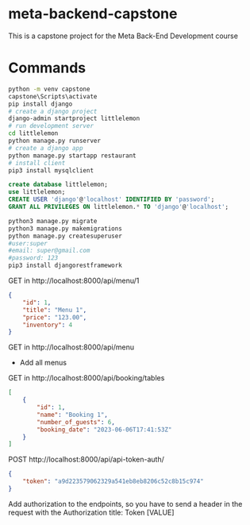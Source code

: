 # meta-backend-capstone
This is a capstone project for the Meta Back-End Development course

# Commands

``` bash
python -m venv capstone
capstone\Scripts\activate
pip install django
# create a django project
django-admin startproject littlelemon
# run development server
cd littlelemon
python manage.py runserver
# create a django app 
python manage.py startapp restaurant
# install client
pip3 install mysqlclient
```

```sql
create database littlelemon;
use littlelemon;
CREATE USER 'django'@'localhost' IDENTIFIED BY 'password';
GRANT ALL PRIVILEGES ON littlelemon.* TO 'django'@'localhost';
```

```bash
python3 manage.py migrate 
python3 manage.py makemigrations
python manage.py createsuperuser
#user:super
#email: super@gmail.com
#password: 123
pip3 install djangorestframework
```

GET in 
http://localhost:8000/api/menu/1

```json
{
    "id": 1,
    "title": "Menu 1",
    "price": "123.00",
    "inventory": 4
}
```
GET in 
http://localhost:8000/api/menu

- Add all menus

GET in 
http://localhost:8000/api/booking/tables

```json
[
    {
        "id": 1,
        "name": "Booking 1",
        "number_of_guests": 6,
        "booking_date": "2023-06-06T17:41:53Z"
    }
]
```
POST http://localhost:8000/api/api-token-auth/
```json
{
    "token": "a9d223579062329a541eb8eb8206c52c8b15c974"
}
```

Add authorization to the endpoints, so you have to send a header in the request with the Authorization title: Token [VALUE]